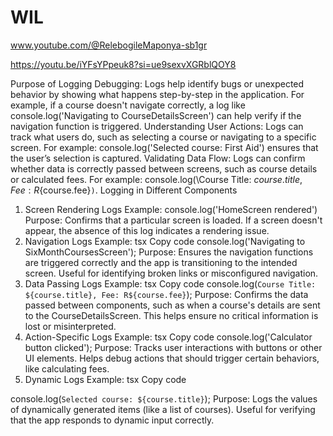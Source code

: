 # WIL
www.youtube.com/@RelebogileMaponya-sb1gr


https://youtu.be/iYFsYPpeuk8?si=ue9sexvXGRblQOY8

Purpose of Logging
Debugging:
Logs help identify bugs or unexpected behavior by showing what happens step-by-step in the application.
For example, if a course doesn't navigate correctly, a log like console.log('Navigating to CourseDetailsScreen') can help verify if the navigation function is triggered.
Understanding User Actions:
Logs can track what users do, such as selecting a course or navigating to a specific screen.
For example: console.log('Selected course: First Aid') ensures that the user’s selection is captured.
Validating Data Flow:
Logs can confirm whether data is correctly passed between screens, such as course details or calculated fees.
For example: console.log(\Course Title: ${course.title}, Fee: R${course.fee}`)`.
Logging in Different Components
1. Screen Rendering Logs
Example: console.log('HomeScreen rendered')
Purpose: Confirms that a particular screen is loaded. If a screen doesn't appear, the absence of this log indicates a rendering issue.
2. Navigation Logs
Example:
tsx
Copy code
console.log('Navigating to SixMonthCoursesScreen');
Purpose: Ensures the navigation functions are triggered correctly and the app is transitioning to the intended screen. Useful for identifying broken links or misconfigured navigation.
3. Data Passing Logs
Example:
tsx
Copy code
console.log(`Course Title: ${course.title}, Fee: R${course.fee}`);
Purpose: Confirms the data passed between components, such as when a course's details are sent to the CourseDetailsScreen. This helps ensure no critical information is lost or misinterpreted.
4. Action-Specific Logs
Example:
tsx
Copy code
console.log('Calculator button clicked');
Purpose: Tracks user interactions with buttons or other UI elements. Helps debug actions that should trigger certain behaviors, like calculating fees.
5. Dynamic Logs
Example:
tsx
Copy code


console.log(`Selected course: ${course.title}`);
Purpose: Logs the values of dynamically generated items (like a list of courses). Useful for verifying that the app responds to dynamic input correctly.




